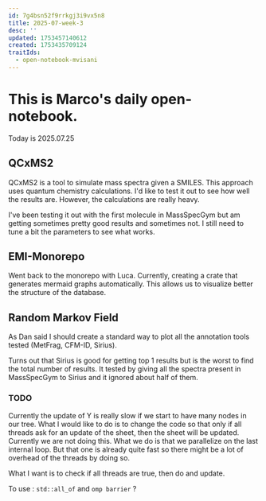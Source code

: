```yaml
---
id: 7g4bsn52f9rrkgj3i9vx5n8
title: 2025-07-week-3
desc: ''
updated: 1753457140612
created: 1753435709124
traitIds:
  - open-notebook-mvisani
---
```

# This is Marco's daily open-notebook.

Today is 2025.07.25


## QCxMS2
QCxMS2 is a tool to simulate mass spectra given a SMILES. This approach uses quantum chemistry calculations. 
I'd like to test it out to see how well the results are. However, the calculations are really heavy. 

I've been testing it out with the first molecule in MassSpecGym but am getting sometimes pretty good results and sometimes not.
I still need to tune a bit the parameters to see what works.

## EMI-Monorepo
Went back to the monorepo with Luca. Currently, creating a crate that generates mermaid graphs automatically. This 
allows us to visualize better the structure of the database. 

## Random Markov Field
As Dan said I should create a standard way to plot all the annotation tools tested (MetFrag, CFM-ID, Sirius). 

Turns out that Sirius is good for getting top 1 results but is the worst to find the total number of results. It tested by giving 
all the spectra present in MassSpecGym to Sirius and it ignored about half of them. 

### TODO
Currently the update of Y is really slow if we start to have many nodes in our tree. What I would like to do is to
change the code so that only if all threads ask for an update of the sheet, then the sheet will be updated. Currently we are not 
doing this. What we do is that we parallelize on the last internal loop. But that one is already quite fast so there might be a lot of overhead 
of the threads by doing so. 

What I want is to check if all threads are true, then do and update. 

To use :  `std::all_of` and `omp barrier` ?
